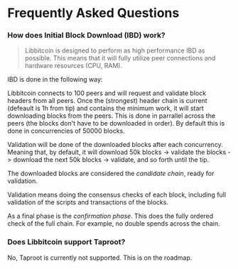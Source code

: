 # Frequently Asked Questions

### How does Initial Block Download (IBD) work?

> Libbitcoin is designed to perform as high performance IBD as possible. This means that it will fully utilize peer connections and hardware resources (CPU, RAM).

IBD is done in the following way:

Libbitcoin connects to 100 peers and will request and validate block headers from all peers. Once the (strongest) header chain is current (defeault is 1h from tip) and contains the minimum work, it will start downloading blocks from the peers. This is done in parrallel across the peers (the blocks don't have to be downloaded in order). By default this is done in concurrencies of 50000 blocks.

Validation will be done of the downloaded blocks after each concurrency. Meaning that, by default, it will download 50k blocks -> validate the blocks -> download the next 50k blocks -> validate, and so forth until the tip.

The downloaded blocks are considered the _candidate chain_, ready for validation.

Validation means doing the consensus checks of each block, including full validation of the scripts and transactions of the blocks.

As a final phase is the _confirmation phase_.
This does the fully ordered check of the full chain. For example, no double spends across the chain.

### Does Libbitcoin support Taproot?

No, Taproot is currently not supported.
This is on the roadmap.
